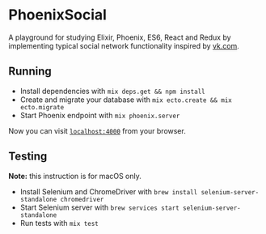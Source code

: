 # PhoenixSocial

A playground for studying Elixir, Phoenix, ES6, React and Redux by implementing typical social network functionality inspired by [vk.com]().

## Running

  * Install dependencies with `mix deps.get && npm install`
  * Create and migrate your database with `mix ecto.create && mix ecto.migrate`
  * Start Phoenix endpoint with `mix phoenix.server`

Now you can visit [`localhost:4000`](http://localhost:4000) from your browser.

## Testing

__Note:__ this instruction is for macOS only.

  * Install Selenium and ChromeDriver with `brew install selenium-server-standalone chromedriver`
  * Start Selenium server with `brew services start selenium-server-standalone`
  * Run tests with `mix test`

  
  